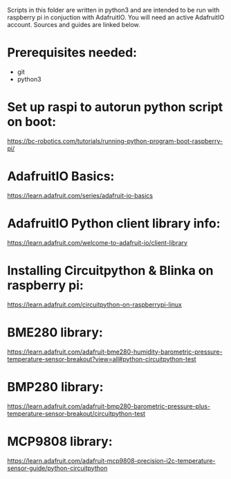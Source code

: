 Scripts in this folder are written in python3 and are intended to be run with raspberry pi in conjuction with AdafruitIO. You will need an active AdafruitIO account. Sources and guides are linked below.

# Prerequisites needed:
- git
- python3

# Set up raspi to autorun python script on boot:
https://bc-robotics.com/tutorials/running-python-program-boot-raspberry-pi/

# AdafruitIO Basics:
https://learn.adafruit.com/series/adafruit-io-basics

# AdafruitIO Python client library info:
https://learn.adafruit.com/welcome-to-adafruit-io/client-library

# Installing Circuitpython & Blinka on raspberry pi:
https://learn.adafruit.com/circuitpython-on-raspberrypi-linux

# BME280 library:
https://learn.adafruit.com/adafruit-bme280-humidity-barometric-pressure-temperature-sensor-breakout?view=all#python-circuitpython-test

# BMP280 library:
https://learn.adafruit.com/adafruit-bmp280-barometric-pressure-plus-temperature-sensor-breakout/circuitpython-test

# MCP9808 library:
https://learn.adafruit.com/adafruit-mcp9808-precision-i2c-temperature-sensor-guide/python-circuitpython